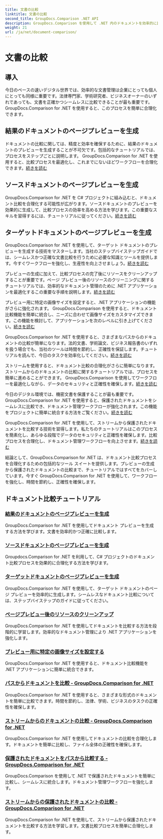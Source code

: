 ```yaml
---
title: 文書の比較
linktitle: 文書の比較
second_title: GroupDocs.Comparison .NET API
description: GroupDocs.Comparison を使用して .NET 内のドキュメントを効率的に比較します。文書管理を合理化し、ワークフローを強化し、正確性を確保します。もっと詳しく知る！
weight: 21
url: /ja/net/document-comparison/
---
```


# 文書の比較

## 導入

今日のペースの速いデジタル世界では、効率的な文書管理は企業にとっても個人にとっても同様に重要です。法律専門家、学術研究者、ビジネスオーナーのいずれであっても、文書を正確かつシームレスに比較できることが最も重要です。 GroupDocs.Comparison for .NET を使用すると、このプロセスを簡単に合理化できます。

## 結果のドキュメントのページプレビューを生成

ドキュメントの比較に関しては、精度と効率を確保するために、結果のドキュメントのプレビューを生成することが不可欠です。包括的なチュートリアルでは、プロセスをステップごとに説明します。 GroupDocs.Comparison for .NET を使用すると、比較プロセスを最適化し、これまでにないほどワークフローを合理化できます。[続きを読む](./generate-page-previews-resultant-document/)

## ソースドキュメントのページプレビューを生成

GroupDocs.Comparison for .NET を C# プロジェクトに組み込むと、ドキュメント比較を合理化する可能性が広がります。ソースドキュメントのプレビューを効果的に生成して、比較プロセスの効率を高める方法を学びます。この重要なスキルを習得するには、チュートリアルに従ってください。[続きを読む](./generate-page-previews-source-document/)

## ターゲットドキュメントのページプレビューを生成

GroupDocs.Comparison for .NET を使用して、ターゲット ドキュメントのプレビューを生成する技術をマスターします。当社のステップバイステップガイドでは、シームレスかつ正確な文書比較を行うために必要な知識とツールを提供します。今すぐワークフローを強化し、生産性を向上させましょう。[続きを読む](./generate-page-previews-target-document/)

プレビューの生成に加えて、比較プロセスの完了後にリソースをクリーンアップすることが重要です。ページ プレビュー後のリソースのクリーニングに関するチュートリアルでは、効率的なドキュメント管理のために .NET アプリケーションを最適化するこの重要な手順を説明します。[続きを読む](./clean-resources-after-page-previews/)

プレビュー用に特定の画像サイズを設定すると、.NET アプリケーションの機能がさらに強化されます。 GroupDocs.Comparison を使用すると、ドキュメント比較機能を簡単に統合し、ニーズに合わせて画像サイズをカスタマイズできます。この機能を検討して、アプリケーションを次のレベルに引き上げてください。[続きを読む](./set-specific-image-sizes-for-previews/)

 GroupDocs.Comparison for .NET を使用すると、さまざまなパスからのドキュメントの比較が簡単になります。法的文書、学術論文、ビジネス報告書のいずれを扱う場合でも、当社のツールは時間を節約し、正確性を保証します。チュートリアルを読んで、今日のタスクを効率化してください。[続きを読む](./compare-documents-from-path/)

ストリームを使用すると、ドキュメント比較の合理化がさらに簡単になります。ストリームからのドキュメントの比較に関するチュートリアルでは、プロセスを簡単に進めることができます。 GroupDocs.Comparison を使用してワークフローを最適化しながら、データのセキュリティと正確性を確保します。[続きを読む](./compare-documents-from-stream/)

今日のデジタル環境では、機密文書を保護することが最も重要です。 GroupDocs.Comparison for .NET を使用すると、保護されたドキュメントをシームレスに比較でき、ドキュメント管理ワークフローが強化されます。この機能をプロジェクトに簡単に統合する方法をご覧ください。[続きを読む](./compare-protected-documents-from-path/)

 GroupDocs.Comparison for .NET を使用して、ストリームから保護されたドキュメントを比較する技術を習得します。私たちのチュートリアルはこのプロセスを簡素化し、あらゆる段階でデータのセキュリティと正確性を確保します。比較プロセスを合理化し、ドキュメント管理ワークフローを向上させます。[続きを読む](./compare-protected-documents-from-stream/)

結論として、GroupDocs.Comparison for .NET は、ドキュメント比較プロセスを合理化するための包括的なツール スイートを提供します。プレビューの生成から保護されたドキュメントの比較まで、チュートリアルではすべてをカバーしています。今すぐ GroupDocs.Comparison for .NET を使用して、ワークフローを強化し、時間を節約し、正確性を確保します。
## ドキュメント比較チュートリアル
### [結果のドキュメントのページプレビューを生成](./generate-page-previews-resultant-document/)
GroupDocs.Comparison for .NET を使用してドキュメント プレビューを生成する方法を学びます。文書を効率的かつ正確に比較します。
### [ソースドキュメントのページプレビューを生成](./generate-page-previews-source-document/)
Groupdocs.Comparison for .NET を利用して、C# プロジェクトのドキュメント比較プロセスを効果的に合理化する方法を学びます。
### [ターゲットドキュメントのページプレビューを生成](./generate-page-previews-target-document/)
GroupDocs.Comparison for .NET を使用して、ターゲット ドキュメントのページ プレビューを効率的に生成します。シームレスなドキュメント比較については、ステップバイステップのガイドに従ってください。
### [ページプレビュー後のリソースのクリーンアップ](./clean-resources-after-page-previews/)
GroupDocs.Comparison for .NET を使用してドキュメントを比較する方法を段階的に学習します。効率的なドキュメント管理により .NET アプリケーションを強化します。
### [プレビュー用に特定の画像サイズを設定する](./set-specific-image-sizes-for-previews/)
GroupDocs.Comparison for .NET を使用すると、ドキュメント比較機能を .NET アプリケーションに簡単に統合できます。
### [パスからドキュメントを比較 - GroupDocs.Comparison for .NET](./compare-documents-from-path/)
GroupDocs.Comparison for .NET を使用すると、さまざまな形式のドキュメントを簡単に比較できます。時間を節約し、法律、学術、ビジネスのタスクの正確性を確保します。
### [ストリームからのドキュメントの比較 - GroupDocs.Comparison for .NET](./compare-documents-from-stream/)
GroupDocs.Comparison for .NET を使用してドキュメントの比較を合理化します。ドキュメントを簡単に比較し、ファイル全体の正確性を確保します。
### [保護されたドキュメントをパスから比較する - GroupDocs.Comparison for .NET](./compare-protected-documents-from-path/)
GroupDocs.Comparison を使用して .NET で保護されたドキュメントを簡単に比較し、シームレスに統合します。ドキュメント管理ワークフローを強化します。
### [ストリームからの保護されたドキュメントの比較 - GroupDocs.Comparison for .NET](./compare-protected-documents-from-stream/)
GroupDocs.Comparison for .NET を使用して、ストリームから保護されたドキュメントを比較する方法を学習します。文書比較プロセスを簡単に合理化します。